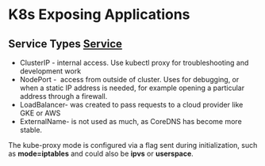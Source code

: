 # K8s Exposing Applications
## Service Types [Service](https://kubernetes.io/docs/concepts/services-networking/service/)
- ClusterIP - internal access. Use kubectl proxy for troubleshooting and development work
- NodePort -  access from outside of cluster. Uses for debugging, or when a static IP address is needed, for example opening a particular address through a firewall.
- LoadBalancer- was created to pass requests to a cloud provider like GKE or AWS
- ExternalName- is not used as much, as CoreDNS has become more stable.

The kube-proxy mode is configured via a flag sent during initialization, such as **mode=iptables** and could also be **ipvs** or **userspace**.